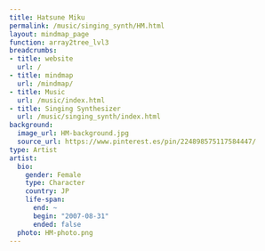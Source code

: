 ```yaml
---
title: Hatsune Miku
permalink: /music/singing_synth/HM.html
layout: mindmap_page
function: array2tree_lvl3
breadcrumbs:
- title: website
  url: /
- title: mindmap
  url: /mindmap/
- title: Music
  url: /music/index.html
- title: Singing Synthesizer
  url: /music/singing_synth/index.html
background:
  image_url: HM-background.jpg
  source_url: https://www.pinterest.es/pin/224898575117584447/
type: Artist
artist:
  bio:
    gender: Female
    type: Character
    country: JP
    life-span:
      end: ~
      begin: "2007-08-31"
      ended: false
  photo: HM-photo.png
---
```

